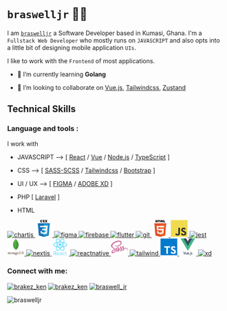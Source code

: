 # `braswelljr` 👨‍🚒

I am [`braswelljr`](https://braswelljr.vercel.app/) a Software Developer based in Kumasi, Ghana. I'm a `Fullstack Web Developer` who mostly runs on `JAVASCRIPT` and also opts into a little bit of designing mobile application `UIs`.

I like to work with the `Frontend` of most applications.

- 🌱 I’m currently learning **Golang**

- 👯 I’m looking to collaborate on [Vue.js](https://vuejs.org/), [Tailwindcss](https://tailwindcss.com), [Zustand](https://github.com/pmndrs/zustand)


## Technical Skills

### Language and tools :

I work with

- JAVASCRIPT --> [ [React](https://reactjs.org/) / [Vue](https://vuejs.org/) / [Node.js](https://nodejs.org/) / [TypeScript](https://www.typescriptlang.org/) ]
 
- CSS --> [ [SASS-SCSS](https://sass-lang.com/) / [Tailwindcss](https://tailwindcss.com/) / [Bootstrap](https://getbootstrap.com/) ]
 
- UI / UX --> [ [FIGMA](https://www.figma.com/) / [ADOBE XD](https://www.adobe.com/products/xd.html) ]
 
- PHP [ [Laravel](https://laravel.com/) ]

- HTML

<p align="left"> <a href="https://www.chartjs.org" target="_blank"> <img src="https://www.chartjs.org/media/logo-title.svg" alt="chartjs" width="40" height="40"/> </a> <a href="https://www.w3schools.com/css/" target="_blank"> <img src="https://raw.githubusercontent.com/devicons/devicon/master/icons/css3/css3-original-wordmark.svg" alt="css3" width="40" height="40"/> </a> <a href="https://www.figma.com/" target="_blank"> <img src="https://www.vectorlogo.zone/logos/figma/figma-icon.svg" alt="figma" width="40" height="40"/> </a> <a href="https://firebase.google.com/" target="_blank"> <img src="https://www.vectorlogo.zone/logos/firebase/firebase-icon.svg" alt="firebase" width="40" height="40"/> </a> <a href="https://flutter.dev" target="_blank"> <img src="https://www.vectorlogo.zone/logos/flutterio/flutterio-icon.svg" alt="flutter" width="40" height="40"/> </a> <a href="https://git-scm.com/" target="_blank"> <img src="https://www.vectorlogo.zone/logos/git-scm/git-scm-icon.svg" alt="git" width="40" height="40"/> </a> <a href="https://www.w3.org/html/" target="_blank"> <img src="https://raw.githubusercontent.com/devicons/devicon/master/icons/html5/html5-original-wordmark.svg" alt="html5" width="40" height="40"/> </a> <a href="https://developer.mozilla.org/en-US/docs/Web/JavaScript" target="_blank"> <img src="https://raw.githubusercontent.com/devicons/devicon/master/icons/javascript/javascript-original.svg" alt="javascript" width="40" height="40"/> </a> <a href="https://jestjs.io" target="_blank"> <img src="https://www.vectorlogo.zone/logos/jestjsio/jestjsio-icon.svg" alt="jest" width="40" height="40"/> </a> <a href="https://www.mongodb.com/" target="_blank"> <img src="https://raw.githubusercontent.com/devicons/devicon/master/icons/mongodb/mongodb-original-wordmark.svg" alt="mongodb" width="40" height="40"/> </a> <a href="https://nextjs.org/" target="_blank"> <img src="https://cdn.worldvectorlogo.com/logos/nextjs-3.svg" alt="nextjs" width="40" height="40"/> </a> <a href="https://reactjs.org/" target="_blank"> <img src="https://raw.githubusercontent.com/devicons/devicon/master/icons/react/react-original-wordmark.svg" alt="react" width="40" height="40"/> </a> <a href="https://reactnative.dev/" target="_blank"> <img src="https://reactnative.dev/img/header_logo.svg" alt="reactnative" width="40" height="40"/> </a> <a href="https://sass-lang.com" target="_blank"> <img src="https://raw.githubusercontent.com/devicons/devicon/master/icons/sass/sass-original.svg" alt="sass" width="40" height="40"/> </a> <a href="https://tailwindcss.com/" target="_blank"> <img src="https://www.vectorlogo.zone/logos/tailwindcss/tailwindcss-icon.svg" alt="tailwind" width="40" height="40"/> </a> <a href="https://www.typescriptlang.org/" target="_blank"> <img src="https://raw.githubusercontent.com/devicons/devicon/master/icons/typescript/typescript-original.svg" alt="typescript" width="40" height="40"/> </a> <a href="https://vuejs.org/" target="_blank"> <img src="https://raw.githubusercontent.com/devicons/devicon/master/icons/vuejs/vuejs-original-wordmark.svg" alt="vuejs" width="40" height="40"/> </a> <a href="https://www.adobe.com/products/xd.html" target="_blank"> <img src="https://cdn.worldvectorlogo.com/logos/adobe-xd.svg" alt="xd" width="40" height="40"/> </a> </p>


<h3 align="left">Connect with me:</h3>
<p align="left">
<a href="https://dev.to/brakez_ken" target="blank"><img align="center" src="https://cdn.jsdelivr.net/npm/simple-icons@3.0.1/icons/dev-dot-to.svg" alt="brakez_ken" height="30" width="40" /></a>
<a href="https://twitter.com/brakez_ken" target="blank"><img align="center" src="https://raw.githubusercontent.com/rahuldkjain/github-profile-readme-generator/master/src/images/icons/Social/twitter.svg" alt="brakez_ken" height="30" width="40" /></a>
<a href="https://instagram.com/braswell_jr" target="blank"><img align="center" src="https://raw.githubusercontent.com/rahuldkjain/github-profile-readme-generator/master/src/images/icons/Social/instagram.svg" alt="braswell_jr" height="30" width="40" /></a>
</p>


![braswelljr](https://github-readme-stats.vercel.app/api/top-langs?username=braswelljr&show_icons=true&locale=en&layout=compact)

<!-- ![braswelljr](https://github-readme-stats.vercel.app/api?username=braswelljr&show_icons=true&locale=en)

![braswelljr](https://github-readme-streak-stats.herokuapp.com/?user=braswelljr&) -->
